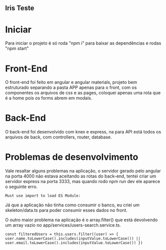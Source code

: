 ## Iris Teste

# Iniciar

Para iniciar o projeto é só roda "npm i" para baixar as dependências
e rodas "npm start"

# Front-End

O front-end foi feito em angular e angular materials, projeto bem estruturado separando a pasta APP apenas para o front, com os componentes os arquivos de css e as pages, coloquei apenas uma rota que é a home pois os forms abrem em modais.

# Back-End

O back-end foi desenvolvido com knex e express, na para API está todos os arquivos de back, com controllers, router, database.

# Problemas de desenvolvimento

Vale resaltar alguns problemas na aplicação, o servidor gerado pelo angular na porta 4000 não estava aceitando as rotas do back-end, tentei criar um servidor express na porta 3333, mas quando rodo npm run dev ele aparece o seguinte erro.

`Must use import to load ES Module:`

Já que a aplicação não tinha como consumir o banco, eu criei um skeleton/data.ts para poder consumir esses dados no front.

O outro maior problema na aplicação é o array.filter() que está devolvendo um array vazio no app/services/users-search.service.ts.

`
    const filteredUsers = this.users.filter((user) => {
      user.name.toLowerCase().includes(inputValue.toLowerCase()) || user.email.toLowerCase().includes(inputValue.toLowerCase())
    })
`